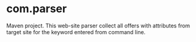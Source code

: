 # com.parser
Maven project.
This web-site parser collect all offers with attributes from target site for the keyword entered from command line.
